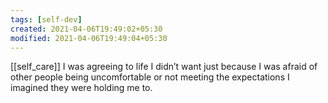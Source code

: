 ```yaml
---
tags: [self-dev]
created: 2021-04-06T19:49:02+05:30
modified: 2021-04-06T19:49:04+05:30
---
```

[[self_care]]
 I was agreeing to life I didn’t want just because I was afraid of other people being uncomfortable or not meeting the expectations I imagined they were holding me to.